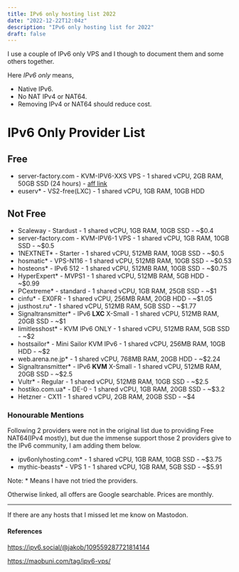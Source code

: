 ```yaml
---
title: IPv6 only hosting list 2022
date: "2022-12-22T12:04z"
description: "IPv6 only hosting list for 2022"
draft: false
---
```


I use a couple of IPv6 only VPS and I though to document them and some others together.

Here *IPv6 only* means,
 - Native IPv6.
 - No NAT IPv4 or NAT64.
 - Removing IPv4 or NAT64 should reduce cost.

# IPv6 Only Provider List

## Free

* server-factory.com - KVM-IPV6-XXS VPS - 1 shared vCPU, 2GB RAM, 50GB SSD (24 hours) - [aff link](https://my.server-factory.com/?affid=148)
* euserv* - VS2-free(LXC) - 1 shared vCPU, 1GB RAM, 10GB HDD

## Not Free

* Scaleway - Stardust - 1 shared vCPU, 1GB RAM, 10GB SSD - ~$0.4
* server-factory.com - KVM-IPV6-1 VPS - 1 shared vCPU, 1GB RAM, 10GB SSD - ~$0.5
* 1NEXTNET* - Starter - 1 shared vCPU, 512MB RAM, 10GB SSD - ~$0.5
* hosmatic* - VPS-N116 - 1 shared vCPU, 512MB RAM, 10GB SSD - ~$0.53
* hosteons* - IPv6 512 - 1 shared vCPU, 512MB RAM, 10GB SSD - ~$0.75
* HyperExpert* - MVPS1 - 1 shared vCPU, 512MB RAM, 5GB HDD - ~$0.99
* PCextreme* - standard - 1 shared vCPU, 1GB RAM, 25GB SSD - ~$1
* cinfu* - EX0FR - 1 shared vCPU, 256MB RAM, 20GB HDD - ~$1.05
* justhost.ru* - 1 shared vCPU, 512MB RAM, 5GB SSD - ~$1.77
* Signaltransmitter* - IPv6 **LXC** X-Small - 1 shared vCPU, 512MB RAM, 20GB SSD - ~$1
* limitlesshost* - KVM IPv6 ONLY - 1 shared vCPU, 512MB RAM, 5GB SSD - ~$2
* hostsailor* - Mini Sailor KVM IPv6 - 1 shared vCPU, 256MB RAM, 10GB HDD - ~$2
* web.arena.ne.jp* - 1 shared vCPU, 768MB RAM, 20GB HDD - ~$2.24
* Signaltransmitter* - IPv6 **KVM** X-Small - 1 shared vCPU, 512MB RAM, 20GB SSD - ~$2.5
* Vultr* - Regular - 1 shared vCPU, 512MB RAM, 10GB SSD - ~$2.5
* hostiko.com.ua* - DE-0 - 1 shared vCPU, 1GB RAM, 20GB SSD - ~$3.2
* Hetzner - CX11 - 1 shared vCPU, 2GB RAM, 20GB SSD - ~$4

### Honourable Mentions

Following 2 providers were not in the original list due to providing Free NAT64(IPv4 mostly), but due the immense support those 2 providers give to the IPv6 community, I am adding them below.

* ipv6onlyhosting.com* - 1 shared vCPU, 1GB RAM, 10GB SSD - ~$3.75
* mythic-beasts* -  VPS 1 - 1 shared vCPU, 1GB RAM, 5GB SSD - ~$5.91

Note: * Means I have not tried the providers.

Otherwise linked, all offers are Google searchable. Prices are monthly.

<hr>

If there are any hosts that I missed let me know on Mastodon.

#### References

https://ipv6.social/@jakob/109559287721814144

https://maobuni.com/tag/ipv6-vps/


